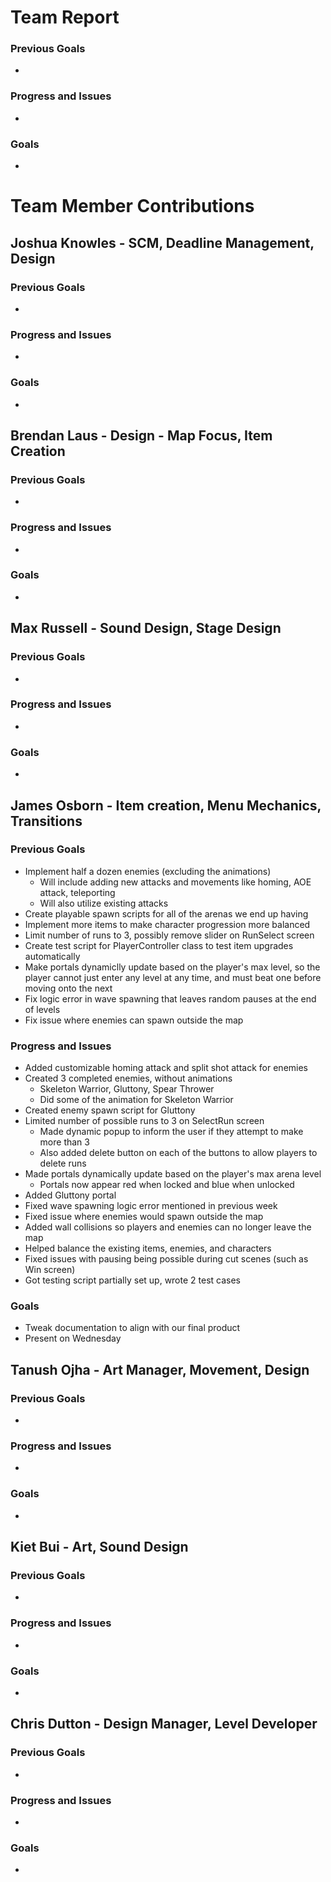 # Team Report

### Previous Goals

*  

### Progress and Issues

* 

### Goals

* 

# Team Member Contributions

## Joshua Knowles \- SCM, Deadline Management, Design

### Previous Goals

*  

### Progress and Issues

* 

### Goals

* 

## Brendan Laus \- Design \- Map Focus, Item Creation

### Previous Goals

*  

### Progress and Issues

* 

### Goals

* 

## Max Russell \- Sound Design, Stage Design

### Previous Goals

*  

### Progress and Issues

* 

### Goals

* 

## James Osborn \- Item creation, Menu Mechanics, Transitions

### Previous Goals

* Implement half a dozen enemies (excluding the animations)
    * Will include adding new attacks and movements like homing, AOE attack, teleporting
    * Will also utilize existing attacks
* Create playable spawn scripts for all of the arenas we end up having
* Implement more items to make character progression more balanced
* Limit number of runs to 3, possibly remove slider on RunSelect screen
* Create test script for PlayerController class to test item upgrades automatically
* Make portals dynamiclly update based on the player's max level, so the player cannot just enter any level at any time, and must beat one before moving onto the next
* Fix logic error in wave spawning that leaves random pauses at the end of levels
* Fix issue where enemies can spawn outside the map

### Progress and Issues

* Added customizable homing attack and split shot attack for enemies
* Created 3 completed enemies, without animations
    * Skeleton Warrior, Gluttony, Spear Thrower
    * Did some of the animation for Skeleton Warrior
* Created enemy spawn script for Gluttony
* Limited number of possible runs to 3 on SelectRun screen
    * Made dynamic popup to inform the user if they attempt to make more than 3
    * Also added delete button on each of the buttons to allow players to delete runs
* Made portals dynamically update based on the player's max arena level
    * Portals now appear red when locked and blue when unlocked
* Added Gluttony portal
* Fixed wave spawning logic error mentioned in previous week
* Fixed issue where enemies would spawn outside the map
* Added wall collisions so players and enemies can no longer leave the map
* Helped balance the existing items, enemies, and characters
* Fixed issues with pausing being possible during cut scenes (such as Win screen)
* Got testing script partially set up, wrote 2 test cases

### Goals

* Tweak documentation to align with our final product
* Present on Wednesday

## Tanush Ojha \- Art Manager, Movement, Design

### Previous Goals

*  

### Progress and Issues

* 

### Goals

* 

## Kiet Bui \- Art, Sound Design

### Previous Goals

*  

### Progress and Issues

* 

### Goals

* 

## Chris Dutton \- Design Manager, Level Developer

### Previous Goals

*  

### Progress and Issues

* 

### Goals

* 

